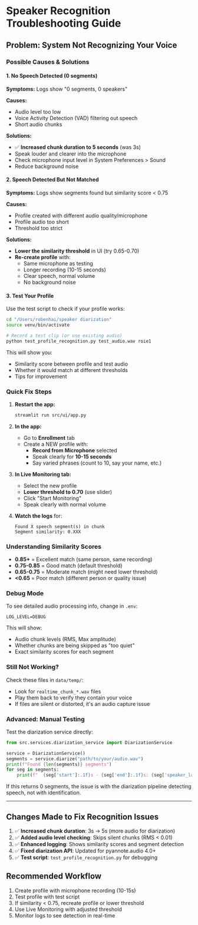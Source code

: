 # Speaker Recognition Troubleshooting Guide

## Problem: System Not Recognizing Your Voice

### Possible Causes & Solutions

#### 1. **No Speech Detected (0 segments)**
**Symptoms:** Logs show "0 segments, 0 speakers"

**Causes:**
- Audio level too low
- Voice Activity Detection (VAD) filtering out speech
- Short audio chunks

**Solutions:**
- ✅ **Increased chunk duration to 5 seconds** (was 3s)
- Speak louder and clearer into the microphone
- Check microphone input level in System Preferences > Sound
- Reduce background noise

#### 2. **Speech Detected But Not Matched**
**Symptoms:** Logs show segments found but similarity score < 0.75

**Causes:**
- Profile created with different audio quality/microphone
- Profile audio too short
- Threshold too strict

**Solutions:**
- **Lower the similarity threshold** in UI (try 0.65-0.70)
- **Re-create profile** with:
  - Same microphone as testing
  - Longer recording (10-15 seconds)
  - Clear speech, normal volume
  - No background noise

#### 3. **Test Your Profile**

Use the test script to check if your profile works:

```bash
cd "/Users/robenhai/speaker diarization"
source venv/bin/activate

# Record a test clip (or use existing audio)
python test_profile_recognition.py test_audio.wav roie1
```

This will show you:
- Similarity score between profile and test audio
- Whether it would match at different thresholds
- Tips for improvement

### Quick Fix Steps

1. **Restart the app:**
   ```bash
   streamlit run src/ui/app.py
   ```

2. **In the app:**
   - Go to **Enrollment** tab
   - Create a NEW profile with:
     - **Record from Microphone** selected
     - Speak clearly for **10-15 seconds**
     - Say varied phrases (count to 10, say your name, etc.)

3. **In Live Monitoring tab:**
   - Select the new profile
   - **Lower threshold to 0.70** (use slider)
   - Click "Start Monitoring"
   - Speak clearly with normal volume

4. **Watch the logs** for:
   ```
   Found X speech segment(s) in chunk
   Segment similarity: 0.XXX
   ```

### Understanding Similarity Scores

- **0.85+** = Excellent match (same person, same recording)
- **0.75-0.85** = Good match (default threshold)
- **0.65-0.75** = Moderate match (might need lower threshold)
- **<0.65** = Poor match (different person or quality issue)

### Debug Mode

To see detailed audio processing info, change in `.env`:
```properties
LOG_LEVEL=DEBUG
```

This will show:
- Audio chunk levels (RMS, Max amplitude)
- Whether chunks are being skipped as "too quiet"
- Exact similarity scores for each segment

### Still Not Working?

Check these files in `data/temp/`:
- Look for `realtime_chunk_*.wav` files
- Play them back to verify they contain your voice
- If files are silent or distorted, it's an audio capture issue

### Advanced: Manual Testing

Test the diarization service directly:

```python
from src.services.diarization_service import DiarizationService

service = DiarizationService()
segments = service.diarize("path/to/your/audio.wav")
print(f"Found {len(segments)} segments")
for seg in segments:
    print(f"  {seg['start']:.1f}s - {seg['end']:.1f}s: {seg['speaker_label']}")
```

If this returns 0 segments, the issue is with the diarization pipeline detecting speech, not with identification.

---

## Changes Made to Fix Recognition Issues

1. ✅ **Increased chunk duration**: 3s → 5s (more audio for diarization)
2. ✅ **Added audio level checking**: Skips silent chunks (RMS < 0.01)
3. ✅ **Enhanced logging**: Shows similarity scores and segment detection
4. ✅ **Fixed diarization API**: Updated for pyannote.audio 4.0+
5. ✅ **Test script**: `test_profile_recognition.py` for debugging

## Recommended Workflow

1. Create profile with microphone recording (10-15s)
2. Test profile with test script
3. If similarity < 0.75, recreate profile or lower threshold
4. Use Live Monitoring with adjusted threshold
5. Monitor logs to see detection in real-time
